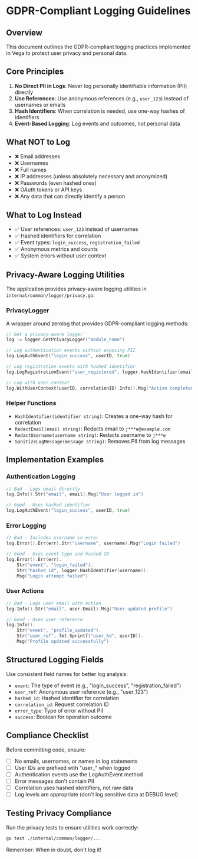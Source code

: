 # GDPR-Compliant Logging Guidelines

## Overview

This document outlines the GDPR-compliant logging practices implemented in Vega to protect user privacy and personal data.

## Core Principles

1. **No Direct PII in Logs**: Never log personally identifiable information (PII) directly
2. **Use References**: Use anonymous references (e.g., `user_123`) instead of usernames or emails
3. **Hash Identifiers**: When correlation is needed, use one-way hashes of identifiers
4. **Event-Based Logging**: Log events and outcomes, not personal data

## What NOT to Log

- ❌ Email addresses
- ❌ Usernames
- ❌ Full names
- ❌ IP addresses (unless absolutely necessary and anonymized)
- ❌ Passwords (even hashed ones)
- ❌ OAuth tokens or API keys
- ❌ Any data that can directly identify a person

## What to Log Instead

- ✅ User references: `user_123` instead of usernames
- ✅ Hashed identifiers for correlation
- ✅ Event types: `login_success`, `registration_failed`
- ✅ Anonymous metrics and counts
- ✅ System errors without user context

## Privacy-Aware Logging Utilities

The application provides privacy-aware logging utilities in `internal/common/logger/privacy.go`:

### PrivacyLogger

A wrapper around zerolog that provides GDPR-compliant logging methods:

```go
// Get a privacy-aware logger
log := logger.GetPrivacyLogger("module_name")

// Log authentication events without exposing PII
log.LogAuthEvent("login_success", userID, true)

// Log registration events with hashed identifier
log.LogRegistrationEvent("user_registered", logger.HashIdentifier(email), true)

// Log with user context
log.WithUserContext(userID, correlationID).Info().Msg("Action completed")
```

### Helper Functions

- `HashIdentifier(identifier string)`: Creates a one-way hash for correlation
- `RedactEmail(email string)`: Redacts email to `j***e@example.com`
- `RedactUsername(username string)`: Redacts username to `j***e`
- `SanitizeLogMessage(message string)`: Removes PII from log messages

## Implementation Examples

### Authentication Logging

```go
// Bad - Logs email directly
log.Info().Str("email", email).Msg("User logged in")

// Good - Uses hashed identifier
log.LogAuthEvent("login_success", userID, true)
```

### Error Logging

```go
// Bad - Includes username in error
log.Error().Err(err).Str("username", username).Msg("Login failed")

// Good - Uses event type and hashed ID
log.Error().Err(err).
    Str("event", "login_failed").
    Str("hashed_id", logger.HashIdentifier(username)).
    Msg("Login attempt failed")
```

### User Actions

```go
// Bad - Logs user email with action
log.Info().Str("email", user.Email).Msg("User updated profile")

// Good - Uses user reference
log.Info().
    Str("event", "profile_updated").
    Str("user_ref", fmt.Sprintf("user_%d", userID)).
    Msg("Profile updated successfully")
```

## Structured Logging Fields

Use consistent field names for better log analysis:

- `event`: The type of event (e.g., "login_success", "registration_failed")
- `user_ref`: Anonymous user reference (e.g., "user_123")
- `hashed_id`: Hashed identifier for correlation
- `correlation_id`: Request correlation ID
- `error_type`: Type of error without PII
- `success`: Boolean for operation outcome

## Compliance Checklist

Before committing code, ensure:

- [ ] No emails, usernames, or names in log statements
- [ ] User IDs are prefixed with "user_" when logged
- [ ] Authentication events use the LogAuthEvent method
- [ ] Error messages don't contain PII
- [ ] Correlation uses hashed identifiers, not raw data
- [ ] Log levels are appropriate (don't log sensitive data at DEBUG level)

## Testing Privacy Compliance

Run the privacy tests to ensure utilities work correctly:

```bash
go test ./internal/common/logger/...
```

Remember: When in doubt, don't log it!

